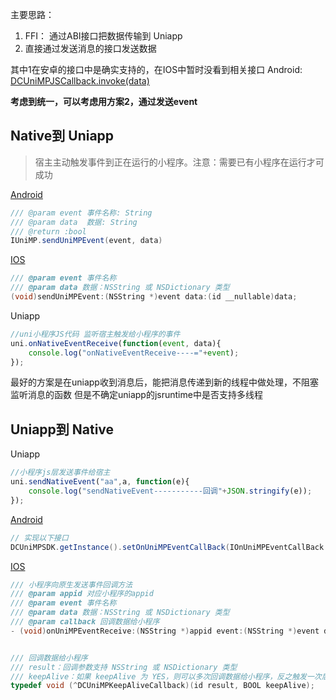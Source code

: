 主要思路：
1. FFI： 通过ABI接口把数据传输到 Uniapp
2. 直接通过发送消息的接口发送数据

其中1在安卓的接口中是确实支持的，在IOS中暂时没看到相关接口
Android: [DCUniMPJSCallback.invoke(data)](https://nativesupport.dcloud.net.cn/UniMPDocs/API/android-v2.html#dcunimpjscallback-invoke)

**考虑到统一，可以考虑用方案2，通过发送event**

## Native到 Uniapp
> 宿主主动触发事件到正在运行的小程序。注意：需要已有小程序在运行才可成功

[Android](https://nativesupport.dcloud.net.cn/UniMPDocs/API/android-v2.html#iunimp-sendunimpevent)
```java
/// @param event 事件名称: String
/// @param data  数据: String
/// @return :bool
IUniMP.sendUniMPEvent(event, data)
```

[IOS](https://nativesupport.dcloud.net.cn/UniMPDocs/API/ios.html#sendunimpevent)
```objective-c
/// @param event 事件名称
/// @param data 数据：NSString 或 NSDictionary 类型
(void)sendUniMPEvent:(NSString *)event data:(id __nullable)data;
```

Uniapp
```js
//uni小程序JS代码 监听宿主触发给小程序的事件
uni.onNativeEventReceive(function(event, data){
    console.log("onNativeEventReceive----="+event);
});
```
最好的方案是在uniapp收到消息后，能把消息传递到新的线程中做处理，不阻塞监听消息的函数
但是不确定uniapp的jsruntime中是否支持多线程

## Uniapp到 Native

Uniapp
```js
//小程序js层发送事件给宿主
uni.sendNativeEvent("aa",a, function(e){
	console.log("sendNativeEvent-----------回调"+JSON.stringify(e));
});
```

[Android](https://nativesupport.dcloud.net.cn/UniMPDocs/API/android-v2.html#dcunimpsdk-getinstance-setonunimpeventcallback)
```java
// 实现以下接口
DCUniMPSDK.getInstance().setOnUniMPEventCallBack(IOnUniMPEventCallBack callback);
```

[IOS](https://nativesupport.dcloud.net.cn/UniMPDocs/API/ios.html#dcunimpsdkenginedelegate-%E7%9B%B8%E5%85%B3%E6%96%B9%E6%B3%95)
```objective-c
/// 小程序向原生发送事件回调方法
/// @param appid 对应小程序的appid
/// @param event 事件名称
/// @param data 数据：NSString 或 NSDictionary 类型
/// @param callback 回调数据给小程序
- (void)onUniMPEventReceive:(NSString *)appid event:(NSString *)event data:(id)data callback:(DCUniMPKeepAliveCallback)callback;


/// 回调数据给小程序
/// result：回调参数支持 NSString 或 NSDictionary 类型
/// keepAlive：如果 keepAlive 为 YES，则可以多次回调数据给小程序，反之触发一次后回调方法即被移除
typedef void (^DCUniMPKeepAliveCallback)(id result, BOOL keepAlive);
```

